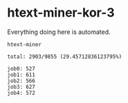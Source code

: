 # htext-miner-kor-3

Everything doing here is automated.

```
htext-miner

total: 2903/9855 (29.45712836123795%)

job0: 527
job1: 611
job2: 566
job3: 627
job4: 572
```